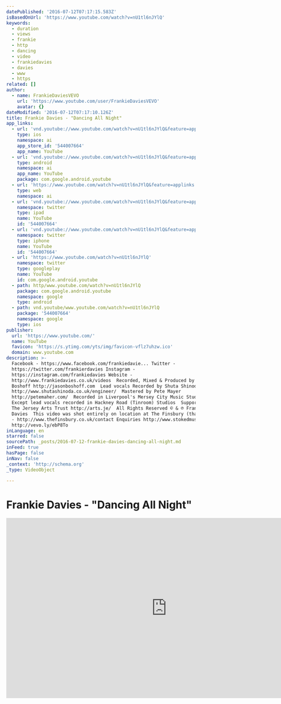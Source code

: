 ```yaml
---
datePublished: '2016-07-12T07:17:15.583Z'
isBasedOnUrl: 'https://www.youtube.com/watch?v=nU1tl6nJYlQ'
keywords:
  - duration
  - views
  - frankie
  - http
  - dancing
  - video
  - frankiedavies
  - davies
  - www
  - https
related: []
author:
  - name: FrankieDaviesVEVO
    url: 'https://www.youtube.com/user/FrankieDaviesVEVO'
    avatar: {}
dateModified: '2016-07-12T07:17:10.126Z'
title: Frankie Davies - "Dancing All Night"
app_links:
  - url: 'vnd.youtube://www.youtube.com/watch?v=nU1tl6nJYlQ&feature=applinks'
    type: ios
    namespace: ai
    app_store_id: '544007664'
    app_name: YouTube
  - url: 'vnd.youtube://www.youtube.com/watch?v=nU1tl6nJYlQ&feature=applinks'
    type: android
    namespace: ai
    app_name: YouTube
    package: com.google.android.youtube
  - url: 'https://www.youtube.com/watch?v=nU1tl6nJYlQ&feature=applinks'
    type: web
    namespace: ai
  - url: 'vnd.youtube://www.youtube.com/watch?v=nU1tl6nJYlQ&feature=applinks'
    namespace: twitter
    type: ipad
    name: YouTube
    id: '544007664'
  - url: 'vnd.youtube://www.youtube.com/watch?v=nU1tl6nJYlQ&feature=applinks'
    namespace: twitter
    type: iphone
    name: YouTube
    id: '544007664'
  - url: 'https://www.youtube.com/watch?v=nU1tl6nJYlQ'
    namespace: twitter
    type: googleplay
    name: YouTube
    id: com.google.android.youtube
  - path: http/www.youtube.com/watch?v=nU1tl6nJYlQ
    package: com.google.android.youtube
    namespace: google
    type: android
  - path: vnd.youtube/www.youtube.com/watch?v=nU1tl6nJYlQ
    package: '544007664'
    namespace: google
    type: ios
publisher:
  url: 'https://www.youtube.com/'
  name: YouTube
  favicon: 'https://s.ytimg.com/yts/img/favicon-vflz7uhzw.ico'
  domain: www.youtube.com
description: >-
  Facebook - https://www.facebook.com/frankiedavie... Twitter -
  https://twitter.com/frankierdavies Instagram -
  https://instagram.com/frankiedavies Website -
  http://www.frankiedavies.co.uk/videos  Recorded, Mixed & Produced by Jason
  Boshoff http://jasonboshoff.com  Lead vocals Recorded by Shuta Shinoda
  http://www.shutashinoda.co.uk/engineer/  Mastered by Pete Mayer
  http://petemaher.com/  Recorded in Liverpool's Mersey City Music Studios *
  Except lead vocals recorded in Hackney Road (Tinroom) Studios  Supported by
  The Jersey Arts Trust http://arts.je/  All Rights Reserved © & ℗ Frankie
  Davies  This video was shot entirely on location at The Finsbury (thanks guys)
  - http://www.thefinsbury.co.uk/contact Enquiries http://www.stokedmusic.co.uk
  http://vevo.ly/ebP8To
inLanguage: en
starred: false
sourcePath: _posts/2016-07-12-frankie-davies-dancing-all-night.md
inFeed: true
hasPage: false
inNav: false
_context: 'http://schema.org'
_type: VideoObject

---
```

# Frankie Davies - "Dancing All Night"

<iframe src="https://cdn.embedly.com/widgets/media.html?src=https%3A%2F%2Fwww.youtube.com%2Fembed%2FnU1tl6nJYlQ%3Ffeature%3Doembed&amp;url=http%3A%2F%2Fwww.youtube.com%2Fwatch%3Fv%3DnU1tl6nJYlQ&amp;image=https%3A%2F%2Fi.ytimg.com%2Fvi%2FnU1tl6nJYlQ%2Fhqdefault.jpg&amp;key=b7d04c9b404c499eba89ee7072e1c4f7&amp;type=text%2Fhtml&amp;schema=youtube" width="854" height="480" scrolling="no" frameborder="0" allowfullscreen="" style=""></iframe>